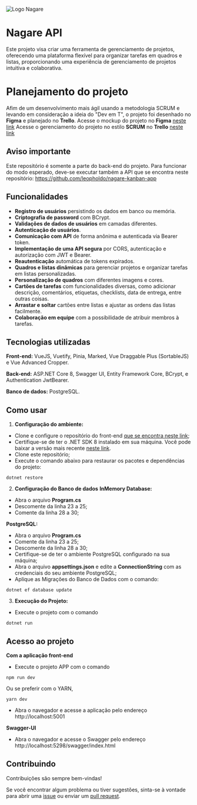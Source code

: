 
![Logo Nagare](https://i.ibb.co/r3jmyPm/image.png)


# Nagare API

Este projeto visa criar uma ferramenta de gerenciamento de projetos, oferecendo uma plataforma flexível para organizar tarefas em quadros e listas, proporcionando uma experiência de gerenciamento de projetos intuitiva e colaborativa.


# Planejamento do projeto

Afim de um desenvolvimento mais ágil usando a metodologia SCRUM e levando em consideração a ideia do "Dev em T", o projeto foi desenhado no **Figma** e planejado no **Trello**.
Acesse o mockup do projeto no **Figma** [neste link](https://www.figma.com/file/wJQpWsDcl19kgiepqDVW5C/Nagare-team-library?type=design&node-id=0-1&mode=design&t=2RUVoI9kZc8TO4qw-0)
Acesse o gerenciamento do projeto no estilo **SCRUM** no **Trello** [neste link](https://trello.com/b/DbrVKQYL/nagare)


## Aviso importante

Este repositório é somente a parte do back-end do projeto. Para funcionar do modo esperado, deve-se executar também a API que se encontra neste repositório: https://github.com/leopholdo/nagare-kanban-app


## Funcionalidades

- **Registro de usuários** persistindo os dados em banco ou memória.
- **Criptografia de password** com BCrypt.
- **Validações de dados de usuários** em camadas diferentes.
- **Autenticação de usuários**.
- **Comunicação com API** de forma anônima e autenticada via Bearer token.
- **Implementação de uma API segura** por CORS, autenticação e autorização com JWT e Bearer.
- **Reautenticação** automática de tokens expirados.
- **Quadros e listas dinâmicas** para gerenciar projetos e organizar tarefas em listas personalizadas.
- **Personalização de quadros** com diferentes imagens e cores.
- **Cartões de tarefas** com funcionalidades diversas, como adicionar descrição, comentários, etiquetas, checklists, data de entrega, entre outras coisas.
- **Arrastar e soltar** cartões entre listas e ajustar as ordens das listas facilmente.
- **Colaboração em equipe** com a possibilidade de atribuir membros à tarefas.


## Tecnologias utilizadas

**Front-end:** VueJS, Vuetify, Pinia, Marked, Vue Draggable Plus (SortableJS) e Vue Advanced Cropper.

**Back-end:** ASP.NET Core 8, Swagger UI, Entity Framework Core, BCrypt, e Authentication JwtBearer.

**Banco de dados:** PostgreSQL.


## Como usar

1. **Configuração do ambiente:**
- Clone e configure o repositório do front-end [que se encontra neste link](https://github.com/leopholdo/nagare-kanban);
- Certifique-se de ter o .NET SDK 8 instalado em sua máquina. Você pode baixar a versão mais recente [neste link](https://dotnet.microsoft.com/pt-br/download).
- Clone este repositório;
- Execute o comando abaixo para restaurar os pacotes e dependências do projeto:
```
dotnet restore
```

2. **Configuração do Banco de dados**
**InMemory Database:**
- Abra o arquivo **Program.cs**
- Descomente da linha 23 a 25;
- Comente da linha 28 a 30;

**PostgreSQL:**
- Abra o arquivo **Program.cs**
- Comente da linha 23 a 25;
- Descomente da linha 28 a 30;
- Certifique-se de ter o ambiente PostgreSQL configurado na sua máquina;
- Abra o arquivo **appsettings.json** e edite a **ConnectionString** com as credenciais do seu ambiente PostgreSQL;
- Aplique as Migrações do Banco de Dados com o comando: 
```
dotnet ef database update

```

3. **Execução do Projeto:**
- Execute o projeto com o comando 
```
dotnet run
```

## Acesso ao projeto
**Com a aplicação front-end**
- Execute o projeto APP com o comando 
```
npm run dev
```
Ou se preferir com o YARN,
```
yarn dev
```
- Abra o navegador e acesse a aplicação pelo endereço http://localhost:5001

**Swagger-UI**
- Abra o navegador e acesse o Swagger pelo endereço http://localhost:5298/swagger/index.html

## Contribuindo

Contribuições são sempre bem-vindas!

Se você encontrar algum problema ou tiver sugestões, sinta-se à vontade para abrir uma [issue](https://github.com/leopholdo/nagare-kanban-api/issues/new) ou enviar um [pull request](https://github.com/leopholdo/nagare-kanban-api/pulls).